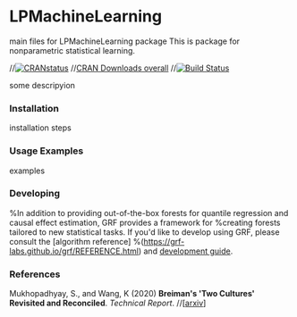 # LPMachineLearning <a href='https://github.com/LPML-hub/LPMachineLearning/'></a>
main files for LPMachineLearning package
This is package for nonparametric statistical learning. 

//[![CRANstatus](https://www.r-pkg.org/badges/version/grf)](https://cran.r-project.org/package=grf)
//[CRAN Downloads overall](http://cranlogs.r-pkg.org/badges/grand-total/grf)
//[![Build Status](https://travis-ci.com/grf-labs/grf.svg?branch=master)](https://travis-ci.com/grf-labs/grf)

some descripyion

### Installation

installation steps


### Usage Examples

examples

### Developing

%In addition to providing out-of-the-box forests for quantile regression and causal effect estimation, GRF provides a framework for %creating forests tailored to new statistical tasks. If you'd like to develop using GRF, please consult the [algorithm reference]
%(https://grf-labs.github.io/grf/REFERENCE.html) and [development guide](https://grf-labs.github.io/grf/DEVELOPING.html).

### References

Mukhopadhyay, S., and Wang, K (2020)
<b>Breiman's 'Two Cultures' Revisited and Reconciled</b>. <i>Technical Report</i>.
//[<a href="https://arxiv.org/abs/1610.01271">arxiv</a>]
